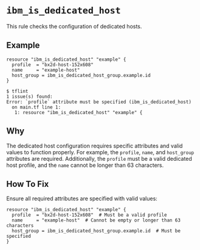 # `ibm_is_dedicated_host`

This rule checks the configuration of dedicated hosts.

## Example

```hcl
resource "ibm_is_dedicated_host" "example" {
  profile  = "bx2d-host-152x608"
  name     = "example-host"
  host_group = ibm_is_dedicated_host_group.example.id
}
```

```console
$ tflint
1 issue(s) found:
Error: `profile` attribute must be specified (ibm_is_dedicated_host)
  on main.tf line 1:
   1: resource "ibm_is_dedicated_host" "example" {
```

## Why

The dedicated host configuration requires specific attributes and valid values to function properly. For example, the `profile`, `name`, and `host_group` attributes are required. Additionally, the `profile` must be a valid dedicated host profile, and the `name` cannot be longer than 63 characters.

## How To Fix

Ensure all required attributes are specified with valid values:

```hcl
resource "ibm_is_dedicated_host" "example" {
  profile  = "bx2d-host-152x608"  # Must be a valid profile
  name     = "example-host"  # Cannot be empty or longer than 63 characters
  host_group = ibm_is_dedicated_host_group.example.id  # Must be specified
}
```